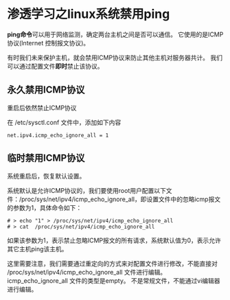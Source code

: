 # 渗透学习之linux系统禁用ping 



**ping命令**可以用于网络监测，确定两台主机之间是否可以通信。 它使用的是ICMP协议(Internet 控制报文协议)。 

有时我们未来保护主机，就会禁用ICMP协议来防止其他主机对服务器共计。 我们可以通过配置文件**即时**禁止该协议。 



## 永久禁用ICMP协议

重启后依然禁止ICMP协议

在 /etc/sysctl.conf 文件中，添加如下内容

```file
net.ipv4.icmp_echo_ignore_all = 1
```



## 临时禁用ICMP协议

系统重启后，恢复默认设置。

系统默认是允许ICMP协议的，我们要使用root用户配置以下文件：/proc/sys/net/ipv4/icmp_echo_ignore_all，即设置文件中的忽略icmp报文的参数为1，具体命令如下：

```shell
# > echo "1" > /proc/sys/net/ipv4/icmp_echo_ignore_all
# > cat  /proc/sys/net/ipv4/icmp_echo_ignore_all
```

如果该参数为1，表示禁止忽略ICMP报文的所有请求，系统默认值为0，表示允许其它主机ping该主机。

这里需要注意，我们需要通过重定向的方式来对配置文件进行修改，不能直接对 /proc/sys/net/ipv4/icmp_echo_ignore_all 文件进行编辑。 icmp_echo_ignore_all 文件的类型是empty。 不是常规文件，不能通过vi编辑器进行编辑。 

